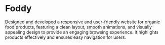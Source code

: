 # Foddy
Designed and developed a responsive and user-friendly website for organic food products, featuring a clean layout, smooth animations, and visually appealing design to provide an engaging browsing experience. It highlights products effectively and ensures easy navigation for users.
